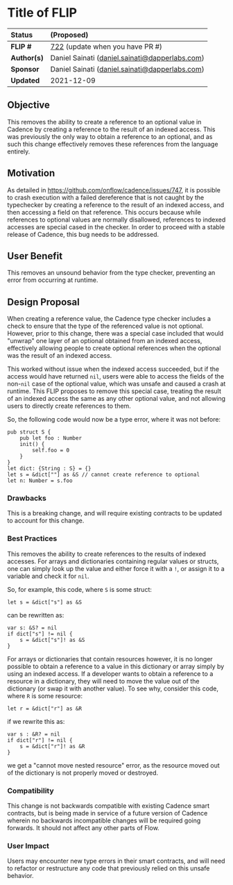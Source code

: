 # Title of FLIP

| Status        | (Proposed)       |
:-------------- |:---------------------------------------------------- |
| **FLIP #**    | [722](https://github.com/onflow/flow/pull/722) (update when you have PR #)|
| **Author(s)** | Daniel Sainati (daniel.sainati@dapperlabs.com)       |
| **Sponsor**   | Daniel Sainati (daniel.sainati@dapperlabs.com)       |
| **Updated**   | 2021-12-09                                           |

## Objective

This removes the ability to create a reference to an optional value in Cadence by 
creating a reference to the result of an indexed access. This was previously the 
only way to obtain a reference to an optional, and as such this change effectively 
removes these references from the language entirely. 

## Motivation

As detailed in https://github.com/onflow/cadence/issues/747, it is possible to 
crash execution with a failed dereference that is not caught by the typechecker
by creating a reference to the result of an indexed access, and then accessing
a field on that reference. This occurs because while references to optional 
values are normally disallowed, references to indexed accesses are special cased
in the checker. In order to proceed with a stable release of Cadence, this bug 
needs to be addressed. 

## User Benefit

This removes an unsound behavior from the type checker, preventing an error
from occurring at runtime. 

## Design Proposal

When creating a reference value, the Cadence type checker includes a
check to ensure that the type of the referenced value is not optional.
However, prior to this change, there was a special case included that would
"unwrap" one layer of an optional obtained from an indexed access, effectively
allowing people to create optional references when the optional was the 
result of an indexed access. 

This worked without issue when the indexed access succeeded, but if the
access would have returned `nil`, users were able to access the fields of the
non-`nil` case of the optional value, which was unsafe and caused a crash at
runtime. This FLIP proposes to remove this special case, treating the 
result of an indexed access the same as any other optional value, and 
not allowing users to directly create references to them. 

So, the following code would now be a type error, where it was not before:

```
pub struct S {
    pub let foo : Number
    init() {
        self.foo = 0
    }
}
let dict: {String : S} = {}
let s = &dict[""] as &S // cannot create reference to optional
let n: Number = s.foo
```

### Drawbacks

This is a breaking change, and will require existing contracts to be updated to 
account for this change. 

### Best Practices

This removes the ability to create references to the results of indexed accesses. For
arrays and dictionaries containing regular values or structs, one can simply look up the 
value and either force it with a `!`, or assign it to a variable and check it for `nil`. 

So, for example, this code, where `S` is some struct:

```
let s = &dict["s"] as &S
```
can be rewritten as:
```
var s: &S? = nil
if dict["s"] != nil {
    s = &dict["s"]! as &S
}
```

For arrays or dictionaries that contain resources however, it is no longer possible to 
obtain a reference to a value in this dictionary or array simply by using an indexed access.
If a developer wants to obtain a reference to a resource in a dictionary, they will
need to move the value out of the dictionary (or swap it with another value). To see why, 
consider this code, where `R` is some resource:

```
let r = &dict["r"] as &R
```
if we rewrite this as:
```
var s : &R? = nil
if dict["r"] != nil {
    s = &dict["r"]! as &R
}
```
we get a "cannot move nested resource" error, as the resource moved out of the dictionary 
is not properly moved or destroyed. 

### Compatibility

This change is not backwards compatible with existing Cadence smart contracts, but
is being made in service of a future version of Cadence wherein no backwards incompatible
changes will be required going forwards. It should not affect any other parts of Flow.

### User Impact

Users may encounter new type errors in their smart contracts, and will need to refactor
or restructure any code that previously relied on this unsafe behavior. 